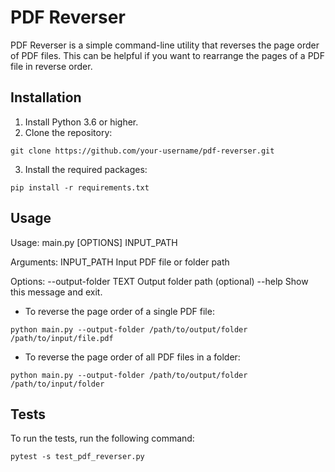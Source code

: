 # PDF Reverser

PDF Reverser is a simple command-line utility that reverses the page order of PDF files. This can be helpful if you want to rearrange the pages of a PDF file in reverse order.

## Installation

1. Install Python 3.6 or higher.
2. Clone the repository:
```
git clone https://github.com/your-username/pdf-reverser.git
```
3. Install the required packages:
```
pip install -r requirements.txt
```

## Usage

Usage: main.py [OPTIONS] INPUT_PATH

Arguments:
INPUT_PATH Input PDF file or folder path

Options:
--output-folder TEXT Output folder path (optional)
--help Show this message and exit.


- To reverse the page order of a single PDF file:
```
python main.py --output-folder /path/to/output/folder /path/to/input/file.pdf
```


- To reverse the page order of all PDF files in a folder:
```
python main.py --output-folder /path/to/output/folder /path/to/input/folder
```


## Tests

To run the tests, run the following command:

```
pytest -s test_pdf_reverser.py
```